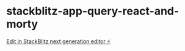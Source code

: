 # stackblitz-app-query-react-and-morty

[Edit in StackBlitz next generation editor ⚡️](https://stackblitz.com/~/github.com/JorgeLLezcano/stackblitz-app-query-react-and-morty)